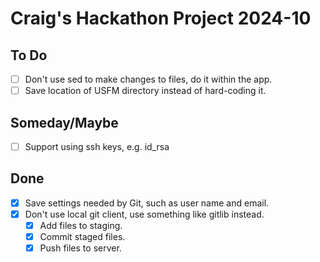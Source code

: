 # Craig's Hackathon Project 2024-10

## To Do

-   [ ] Don't use sed to make changes to files, do it within the app.
-   [ ] Save location of USFM directory instead of hard-coding it.

## Someday/Maybe

-   [ ] Support using ssh keys, e.g. id_rsa

## Done

-   [x] Save settings needed by Git, such as user name and email.
-   [x] Don't use local git client, use something like gitlib instead.
    -   [x] Add files to staging.
    -   [x] Commit staged files.
    -   [x] Push files to server.
